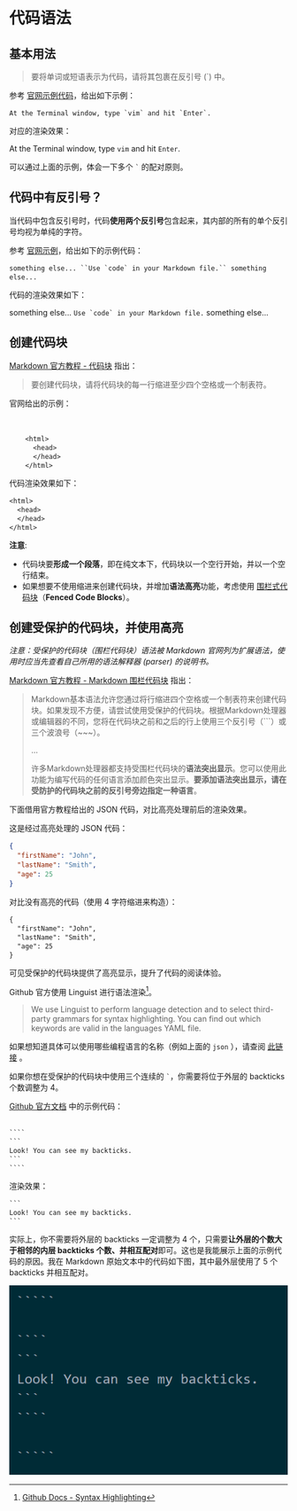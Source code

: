 # 代码语法

## 基本用法

> 要将单词或短语表示为代码，请将其包裹在反引号 (`) 中。

参考 [官网示例代码](https://markdown.com.cn/basic-syntax/code.html#markdown-%E4%BB%A3%E7%A0%81%E8%AF%AD%E6%B3%95)，给出如下示例：

```
At the Terminal window, type `vim` and hit `Enter`.
```

对应的渲染效果：

At the Terminal window, type `vim` and hit `Enter`.

可以通过上面的示例，体会一下多个 `` ` `` 的配对原则。

## 代码中有反引号？

当代码中包含反引号时，代码**使用两个反引号**包含起来，其内部的所有的单个反引号均视为单纯的字符。

参考 [官网示例](https://markdown.com.cn/basic-syntax/code.html#%E8%BD%AC%E4%B9%89%E5%8F%8D%E5%BC%95%E5%8F%B7)，给出如下的示例代码：

```
something else... ``Use `code` in your Markdown file.`` something else...
```

代码的渲染效果如下：

something else... ``Use `code` in your Markdown file.`` something else...

## 创建代码块

[Markdown 官方教程 - 代码块](https://markdown.com.cn/basic-syntax/code.html#%E4%BB%A3%E7%A0%81%E5%9D%97) 指出：

> 要创建代码块，请将代码块的每一行缩进至少四个空格或一个制表符。

官网给出的示例：

```


    <html>
      <head>
      </head>
    </html>

```

代码渲染效果如下：

    <html>
      <head>
      </head>
    </html>

**注意**: 

- 代码块要**形成一个段落**，即在纯文本下，代码块以一个空行开始，并以一个空行结束。
- 如果想要不使用缩进来创建代码块，并增加**语法高亮**功能，考虑使用 [围栏式代码块](#创建受保护的代码块并使用高亮)（**Fenced Code Blocks**）。

## 创建受保护的代码块，并使用高亮

*注意：受保护的代码块（围栏代码块）语法被 Markdown 官网列为扩展语法，使用时应当先查看自己所用的语法解释器 (parser) 的说明书。*

[Markdown 官方教程 - Markdown 围栏代码块](https://markdown.com.cn/extended-syntax/fenced-code-blocks.html#markdown-%E5%9B%B4%E6%A0%8F%E4%BB%A3%E7%A0%81%E5%9D%97) 指出：

> Markdown基本语法允许您通过将行缩进四个空格或一个制表符来创建代码块。如果发现不方便，请尝试使用受保护的代码块。根据Markdown处理器或编辑器的不同，您将在代码块之前和之后的行上使用三个反引号（```）或三个波浪号（~~~）。
> 
> ...
>
> 许多Markdown处理器都支持受围栏代码块的**语法突出显示**。您可以使用此功能为编写代码的任何语言添加颜色突出显示。**要添加语法突出显示，请在受防护的代码块之前的反引号旁边指定一种语言**。

下面借用官方教程给出的 JSON 代码，对比高亮处理前后的渲染效果。

这是经过高亮处理的 JSON 代码：

```json
{
  "firstName": "John",
  "lastName": "Smith",
  "age": 25
}
```

对比没有高亮的代码（使用 4 字符缩进来构造）：

    {
      "firstName": "John",
      "lastName": "Smith",
      "age": 25
    }

可见受保护的代码块提供了高亮显示，提升了代码的阅读体验。

Github 官方使用 Linguist 进行语法渲染[^github_syntax]。

> We use Linguist to perform language detection and to select third-party grammars for syntax highlighting. You can find out which keywords are valid in the languages YAML file.

如果想知道具体可以使用哪些编程语言的名称（例如上面的 `json` ），请查阅 [此链接](https://github.com/github-linguist/linguist/blob/master/lib/linguist/languages.yml) 。

[^github_syntax]: [Github Docs - Syntax Highlighting](https://docs.github.com/en/get-started/writing-on-github/working-with-advanced-formatting/creating-and-highlighting-code-blocks#syntax-highlighting) 

如果你想在受保护的代码块中使用三个连续的 `` ` ``，你需要将位于外层的 backticks 个数调整为 4。

[Github 官方文档](https://docs.github.com/en/get-started/writing-on-github/working-with-advanced-formatting/creating-and-highlighting-code-blocks#fenced-code-blocks) 中的示例代码：

`````

````
```
Look! You can see my backticks.
```
````

`````

渲染效果：

````
```
Look! You can see my backticks.
```
````

实际上，你不需要将外层的 backticks 一定调整为 4 个，只需要**让外层的个数大于相邻的内层 backticks 个数、并相互配对**即可。这也是我能展示上面的示例代码的原因。我在 Markdown 原始文本中的代码如下图，其中最外层使用了 5 个 backticks 并相互配对。

![markdown_multiple_backticks](../images/markdown_multiple_backticks.png)

